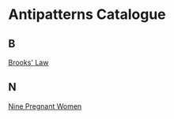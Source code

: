 # Antipatterns Catalogue
## B
[Brooks' Law](catalogue/Brooks_Law.md)
## N
[Nine Pregnant Women](catalogue/Nine_Pregnant_Women.md)
